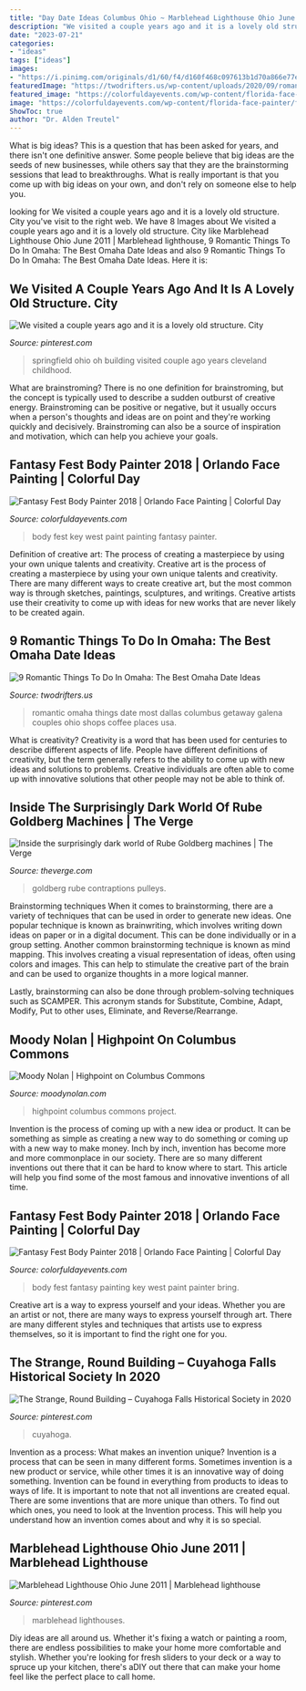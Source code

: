 ```yaml
---
title: "Day Date Ideas Columbus Ohio ~ Marblehead Lighthouse Ohio June 2011"
description: "We visited a couple years ago and it is a lovely old structure. city"
date: "2023-07-21"
categories:
- "ideas"
tags: ["ideas"]
images:
- "https://i.pinimg.com/originals/d1/60/f4/d160f468c097613b1d70a866e77e7292.jpg"
featuredImage: "https://twodrifters.us/wp-content/uploads/2020/09/romantic-omaha-2.jpg"
featured_image: "https://colorfuldayevents.com/wp-content/florida-face-painter/fantasy-fest/dynamic/edc-orlando-body-painting-chela-waterfield.jpg-nggid03484-ngg0dyn-210x350x100-00f0w010c011r110f110r010t010.jpg"
image: "https://colorfuldayevents.com/wp-content/florida-face-painter/fantasy-fest/dynamic/edc-orlando-body-painting-chela-waterfield.jpg-nggid03484-ngg0dyn-210x350x100-00f0w010c011r110f110r010t010.jpg"
ShowToc: true
author: "Dr. Alden Treutel"
---
```



What is big ideas?
This is a question that has been asked for years, and there isn't one definitive answer. Some people believe that big ideas are the seeds of new businesses, while others say that they are the brainstorming sessions that lead to breakthroughs. What is really important is that you come up with big ideas on your own, and don't rely on someone else to help you.

	

		
looking for We visited a couple years ago and it is a lovely old structure. City you've visit to the right web. We have 8 Images about We visited a couple years ago and it is a lovely old structure. City like Marblehead Lighthouse Ohio June 2011 | Marblehead lighthouse, 9 Romantic Things To Do In Omaha: The Best Omaha Date Ideas and also 9 Romantic Things To Do In Omaha: The Best Omaha Date Ideas. Here it is:
		
    
## We Visited A Couple Years Ago And It Is A Lovely Old Structure. City

<img loading=lazy src="https://i.pinimg.com/originals/d1/60/f4/d160f468c097613b1d70a866e77e7292.jpg" onerror="this.onerror=null;this.src='https://tse1.mm.bing.net/th?id=OIP.eayyp7daPfjbkyMMc1yr2QHaGA&amp;pid=15.1';" alt="We visited a couple years ago and it is a lovely old structure. City">

_Source: pinterest.com_

>springfield ohio oh building visited couple ago years cleveland childhood. 

	

What are brainstroming?
There is no one definition for brainstroming, but the concept is typically used to describe a sudden outburst of creative energy. Brainstroming can be positive or negative, but it usually occurs when a person's thoughts and ideas are on point and they're working quickly and decisively. Brainstroming can also be a source of inspiration and motivation, which can help you achieve your goals.

    
## Fantasy Fest Body Painter 2018 | Orlando Face Painting | Colorful Day

<img loading=lazy src="https://colorfuldayevents.com/wp-content/florida-face-painter/fantasy-fest/cache/key-west-body-painter.jpg-nggid03747-ngg0dyn-210x350x100-00f0w010c011r110f110r010t010.jpg" onerror="this.onerror=null;this.src='https://tse4.mm.bing.net/th?id=OIP.CSRhVheEYYWnvA7-Vtn2rgAAAA&amp;pid=15.1';" alt="Fantasy Fest Body Painter 2018 | Orlando Face Painting | Colorful Day">

_Source: colorfuldayevents.com_

>body fest key west paint painting fantasy painter. 

	

Definition of creative art: The process of creating a masterpiece by using your own unique talents and creativity.
Creative art is the process of creating a masterpiece by using your own unique talents and creativity. There are many different ways to create creative art, but the most common way is through sketches, paintings, sculptures, and writings. Creative artists use their creativity to come up with ideas for new works that are never likely to be created again.

    
## 9 Romantic Things To Do In Omaha: The Best Omaha Date Ideas

<img loading=lazy src="https://twodrifters.us/wp-content/uploads/2020/09/romantic-omaha-2.jpg" onerror="this.onerror=null;this.src='https://tse2.mm.bing.net/th?id=OIP.JlwHXze598B3YO_y-3IQCAHaO0&amp;pid=15.1';" alt="9 Romantic Things To Do In Omaha: The Best Omaha Date Ideas">

_Source: twodrifters.us_

>romantic omaha things date most dallas columbus getaway galena couples ohio shops coffee places usa. 

	

What is creativity?
Creativity is a word that has been used for centuries to describe different aspects of life. People have different definitions of creativity, but the term generally refers to the ability to come up with new ideas and solutions to problems. Creative individuals are often able to come up with innovative solutions that other people may not be able to think of.

    
## Inside The Surprisingly Dark World Of Rube Goldberg Machines | The Verge

<img loading=lazy src="https://cdn1.vox-cdn.com/uploads/chorus_asset/file/3629720/Goldberg_Social.0.jpg" onerror="this.onerror=null;this.src='https://tse3.mm.bing.net/th?id=OIP.Auy3SogweBKDDXhzSTVP0gHaDx&amp;pid=15.1';" alt="Inside the surprisingly dark world of Rube Goldberg machines | The Verge">

_Source: theverge.com_

>goldberg rube contraptions pulleys. 

	

Brainstorming techniques
When it comes to brainstorming, there are a variety of techniques that can be used in order to generate new ideas. One popular technique is known as brainwriting, which involves writing down ideas on paper or in a digital document. This can be done individually or in a group setting.
Another common brainstorming technique is known as mind mapping. This involves creating a visual representation of ideas, often using colors and images. This can help to stimulate the creative part of the brain and can be used to organize thoughts in a more logical manner.

Lastly, brainstorming can also be done through problem-solving techniques such as SCAMPER. This acronym stands for Substitute, Combine, Adapt, Modify, Put to other uses, Eliminate, and Reverse/Rearrange.

    
## Moody Nolan | Highpoint On Columbus Commons

<img loading=lazy src="http://moodynolan.com/wp-content/uploads/2014/07/Highpoint_2-800x600.jpg" onerror="this.onerror=null;this.src='https://tse1.mm.bing.net/th?id=OIP.WU3wqYIJbRse9Dker4cjUAHaFj&amp;pid=15.1';" alt="Moody Nolan | Highpoint on Columbus Commons">

_Source: moodynolan.com_

>highpoint columbus commons project. 

	

Invention is the process of coming up with a new idea or product. It can be something as simple as creating a new way to do something or coming up with a new way to make money. Inch by inch, invention has become more and more commonplace in our society. There are so many different inventions out there that it can be hard to know where to start. This article will help you find some of the most famous and innovative inventions of all time.

    
## Fantasy Fest Body Painter 2018 | Orlando Face Painting | Colorful Day

<img loading=lazy src="https://colorfuldayevents.com/wp-content/florida-face-painter/fantasy-fest/dynamic/edc-orlando-body-painting-chela-waterfield.jpg-nggid03484-ngg0dyn-210x350x100-00f0w010c011r110f110r010t010.jpg" onerror="this.onerror=null;this.src='https://tse2.mm.bing.net/th?id=OIP.akNCESorbwT2RNpQYzj4fgAAAA&amp;pid=15.1';" alt="Fantasy Fest Body Painter 2018 | Orlando Face Painting | Colorful Day">

_Source: colorfuldayevents.com_

>body fest fantasy painting key west paint painter bring. 

	

Creative art is a way to express yourself and your ideas. Whether you are an artist or not, there are many ways to express yourself through art. There are many different styles and techniques that artists use to express themselves, so it is important to find the right one for you.

    
## The Strange, Round Building – Cuyahoga Falls Historical Society In 2020

<img loading=lazy src="https://i.pinimg.com/736x/8c/18/82/8c188295c3bf0b2cd310ff73acae25d5.jpg" onerror="this.onerror=null;this.src='https://tse4.mm.bing.net/th?id=OIP.VyDFowQ1vcT6nT170Eel_gHaFj&amp;pid=15.1';" alt="The Strange, Round Building – Cuyahoga Falls Historical Society in 2020">

_Source: pinterest.com_

>cuyahoga. 

	

Invention as a process: What makes an invention unique?
Invention is a process that can be seen in many different forms. Sometimes invention is a new product or service, while other times it is an innovative way of doing something. Invention can be found in everything from products to ideas to ways of life.
It is important to note that not all inventions are created equal. There are some inventions that are more unique than others. To find out which ones, you need to look at the Invention process. This will help you understand how an invention comes about and why it is so special.

    
## Marblehead Lighthouse Ohio June 2011 | Marblehead Lighthouse

<img loading=lazy src="https://i.pinimg.com/736x/87/9b/00/879b00849def240e03f1b24da77f7332--lighthouses-ohio.jpg" onerror="this.onerror=null;this.src='https://tse2.mm.bing.net/th?id=OIP.UY8HNlXpOXOL3ID1ERjNMAHaJ3&amp;pid=15.1';" alt="Marblehead Lighthouse Ohio June 2011 | Marblehead lighthouse">

_Source: pinterest.com_

>marblehead lighthouses. 

	

Diy ideas are all around us. Whether it's fixing a watch or painting a room, there are endless possibilities to make your home more comfortable and stylish. Whether you're looking for fresh sliders to your deck or a way to spruce up your kitchen, there's aDIY out there that can make your home feel like the perfect place to call home.

